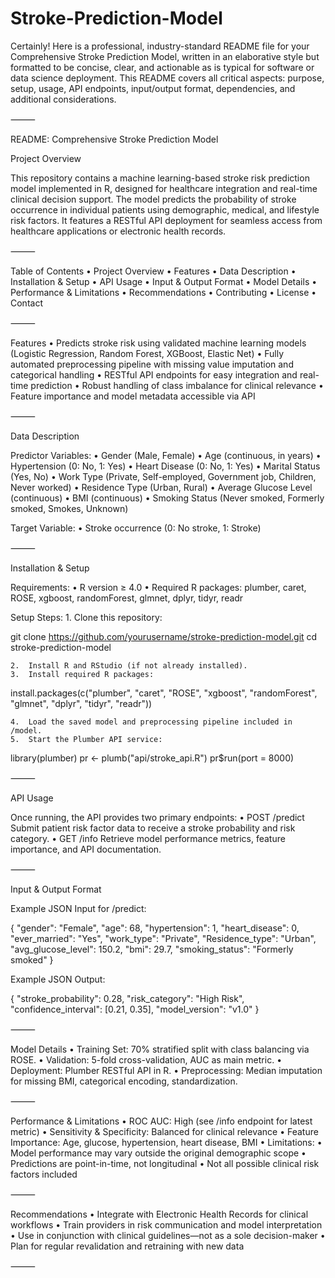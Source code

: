 # Stroke-Prediction-Model

Certainly! Here is a professional, industry-standard README file for your Comprehensive Stroke Prediction Model, written in an elaborative style but formatted to be concise, clear, and actionable as is typical for software or data science deployment. This README covers all critical aspects: purpose, setup, usage, API endpoints, input/output format, dependencies, and additional considerations.

⸻

README: Comprehensive Stroke Prediction Model

Project Overview

This repository contains a machine learning-based stroke risk prediction model implemented in R, designed for healthcare integration and real-time clinical decision support. The model predicts the probability of stroke occurrence in individual patients using demographic, medical, and lifestyle risk factors. It features a RESTful API deployment for seamless access from healthcare applications or electronic health records.

⸻

Table of Contents
	•	Project Overview
	•	Features
	•	Data Description
	•	Installation & Setup
	•	API Usage
	•	Input & Output Format
	•	Model Details
	•	Performance & Limitations
	•	Recommendations
	•	Contributing
	•	License
	•	Contact

⸻

Features
	•	Predicts stroke risk using validated machine learning models (Logistic Regression, Random Forest, XGBoost, Elastic Net)
	•	Fully automated preprocessing pipeline with missing value imputation and categorical handling
	•	RESTful API endpoints for easy integration and real-time prediction
	•	Robust handling of class imbalance for clinical relevance
	•	Feature importance and model metadata accessible via API

⸻

Data Description

Predictor Variables:
	•	Gender (Male, Female)
	•	Age (continuous, in years)
	•	Hypertension (0: No, 1: Yes)
	•	Heart Disease (0: No, 1: Yes)
	•	Marital Status (Yes, No)
	•	Work Type (Private, Self-employed, Government job, Children, Never worked)
	•	Residence Type (Urban, Rural)
	•	Average Glucose Level (continuous)
	•	BMI (continuous)
	•	Smoking Status (Never smoked, Formerly smoked, Smokes, Unknown)

Target Variable:
	•	Stroke occurrence (0: No stroke, 1: Stroke)

⸻

Installation & Setup

Requirements:
	•	R version ≥ 4.0
	•	Required R packages: plumber, caret, ROSE, xgboost, randomForest, glmnet, dplyr, tidyr, readr

Setup Steps:
	1.	Clone this repository:

git clone https://github.com/yourusername/stroke-prediction-model.git
cd stroke-prediction-model


	2.	Install R and RStudio (if not already installed).
	3.	Install required R packages:

install.packages(c("plumber", "caret", "ROSE", "xgboost", "randomForest", "glmnet", "dplyr", "tidyr", "readr"))


	4.	Load the saved model and preprocessing pipeline included in /model.
	5.	Start the Plumber API service:

library(plumber)
pr <- plumb("api/stroke_api.R")
pr$run(port = 8000)



⸻

API Usage

Once running, the API provides two primary endpoints:
	•	POST /predict
Submit patient risk factor data to receive a stroke probability and risk category.
	•	GET /info
Retrieve model performance metrics, feature importance, and API documentation.

⸻

Input & Output Format

Example JSON Input for /predict:

{
  "gender": "Female",
  "age": 68,
  "hypertension": 1,
  "heart_disease": 0,
  "ever_married": "Yes",
  "work_type": "Private",
  "Residence_type": "Urban",
  "avg_glucose_level": 150.2,
  "bmi": 29.7,
  "smoking_status": "Formerly smoked"
}

Example JSON Output:

{
  "stroke_probability": 0.28,
  "risk_category": "High Risk",
  "confidence_interval": [0.21, 0.35],
  "model_version": "v1.0"
}


⸻

Model Details
	•	Training Set: 70% stratified split with class balancing via ROSE.
	•	Validation: 5-fold cross-validation, AUC as main metric.
	•	Deployment: Plumber RESTful API in R.
	•	Preprocessing: Median imputation for missing BMI, categorical encoding, standardization.

⸻

Performance & Limitations
	•	ROC AUC: High (see /info endpoint for latest metric)
	•	Sensitivity & Specificity: Balanced for clinical relevance
	•	Feature Importance: Age, glucose, hypertension, heart disease, BMI
	•	Limitations:
	•	Model performance may vary outside the original demographic scope
	•	Predictions are point-in-time, not longitudinal
	•	Not all possible clinical risk factors included

⸻

Recommendations
	•	Integrate with Electronic Health Records for clinical workflows
	•	Train providers in risk communication and model interpretation
	•	Use in conjunction with clinical guidelines—not as a sole decision-maker
	•	Plan for regular revalidation and retraining with new data

⸻
